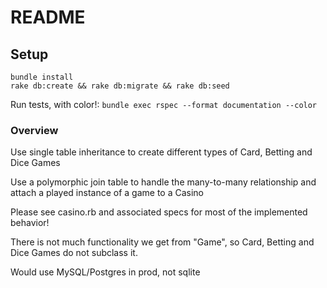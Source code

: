 # README

## Setup
```
bundle install
rake db:create && rake db:migrate && rake db:seed
```

Run tests, with color!:
`bundle exec rspec --format documentation --color`

### Overview
Use single table inheritance to create different types of Card, Betting and Dice Games

Use a polymorphic join table to handle the many-to-many relationship and attach a played instance of a game to a Casino

Please see casino.rb and associated specs for most of the implemented behavior!

There is not much functionality we get from "Game", so Card, Betting and Dice Games do not subclass it.

Would use MySQL/Postgres in prod, not sqlite